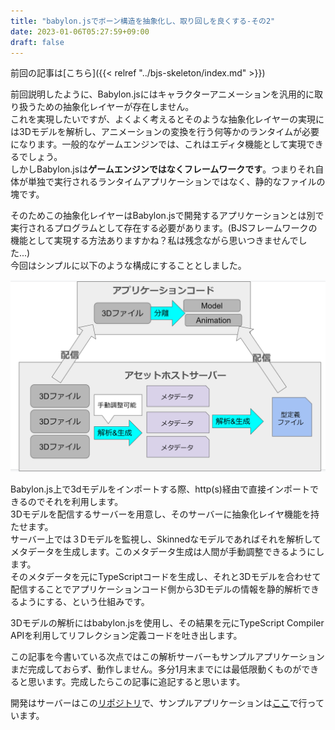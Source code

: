 ```yaml
---
title: "babylon.jsでボーン構造を抽象化し、取り回しを良くする-その2"
date: 2023-01-06T05:27:59+09:00
draft: false
---
```

前回の記事は[こちら]({{< relref "../bjs-skeleton/index.md" >}})

前回説明したように、Babylon.jsにはキャラクターアニメーションを汎用的に取り扱うための抽象化レイヤーが存在しません。  
これを実現したいですが、よくよく考えるとそのような抽象化レイヤーの実現には3Dモデルを解析し、アニメーションの変換を行う何等かのランタイムが必要になります。一般的なゲームエンジンでは、これはエディタ機能として実現できるでしょう。  
しかしBabylon.jsは**ゲームエンジンではなくフレームワークです**。つまりそれ自体が単独で実行されるランタイムアプリケーションではなく、静的なファイルの塊です。  

そのためこの抽象化レイヤーはBabylon.jsで開発するアプリケーションとは別で実行されるプログラムとして存在する必要があります。(BJSフレームワークの機能として実現する方法ありますかね？私は残念ながら思いつきませんでした...)  
今回はシンプルに以下のような構成にすることとしました。  

![](2023-01-13-05-48-17.png)

Babylon.js上で3dモデルをインポートする際、http(s)経由で直接インポートできるのでそれを利用します。  
3Dモデルを配信するサーバーを用意し、そのサーバーに抽象化レイヤ機能を持たせます。  
サーバー上では３Dモデルを監視し、Skinnedなモデルであればそれを解析してメタデータを生成します。このメタデータ生成は人間が手動調整できるようにします。  
そのメタデータを元にTypeScriptコードを生成し、それと3Dモデルを合わせて配信することでアプリケーションコード側から3Dモデルの情報を静的解析できるようにする、という仕組みです。  

3Dモデルの解析にはbabylon.jsを使用し、その結果を元にTypeScript Compiler APIを利用してリフレクション定義コードを吐き出します。

この記事を今書いている次点ではこの解析サーバーもサンプルアプリケーションまだ完成しておらず、動作しません。多分1月末までには最低限動くものができると思います。完成したらこの記事に追記すると思います。

開発はサーバーはこの[リポジトリ](https://github.com/udemegane/bjs-asset-host-analyze.git)で、サンプルアプリケーションは[ここ](https://github.com/udemegane/bjs-character-animation-sample.git)で行っています。

